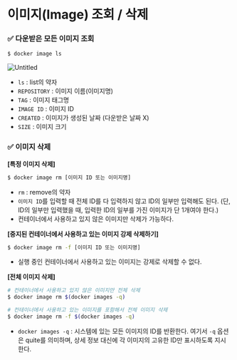 # 이미지(Image) 조회 / 삭제

### ✅ 다운받은 모든 이미지 조회

```bash
$ docker image ls
```

![Untitled](https://prod-files-secure.s3.us-west-2.amazonaws.com/e35a8144-c5ff-40f0-b123-384a331e35bb/8f83cc63-5793-438d-acb9-5ce8c0047175/Untitled.png)

- `ls` : list의 약자
- `REPOSITORY` : 이미지 이름(이미지명)
- `TAG` : 이미지 태그명
- `IMAGE ID` : 이미지 ID
- `CREATED` : 이미지가 생성된 날짜 (다운받은 날짜 X)
- `SIZE` : 이미지 크기

### ✅ 이미지 삭제

**[특정 이미지 삭제]**

```bash
$ docker image rm [이미지 ID 또는 이미지명]
```

- `rm` : remove의 약자
- `이미지 ID`를 입력할 때 전체 ID를 다 입력하지 않고 ID의 일부만 입력해도 된다.
(단, ID의 일부만 입력했을 때, 입력한 ID의 일부를 가진 이미지가 단 1개여야 한다.)
- 컨테이너에서 사용하고 있지 않은 이미지만 삭제가 가능하다.

**[중지된 컨테이너에서 사용하고 있는 이미지 강제 삭제하기]**

```bash
$ docker image rm -f [이미지 ID 또는 이미지명]
```

- 실행 중인 컨테이너에서 사용하고 있는 이미지는 강제로 삭제할 수 없다.

**[전체 이미지 삭제]**

```bash
# 컨테이너에서 사용하고 있지 않은 이미지만 전체 삭제
$ docker image rm $(docker images -q)

# 컨테이너에서 사용하고 있는 이미지를 포함해서 전체 이미지 삭제
$ docker image rm -f $(docker images -q)
```

- `docker images -q` : 시스템에 있는 모든 이미지의 ID를 반환한다. 여기서 `-q` 옵션은 quite를 의미하며, 상세 정보 대신에 각 이미지의 고유한 ID만 표시하도록 지시한다.